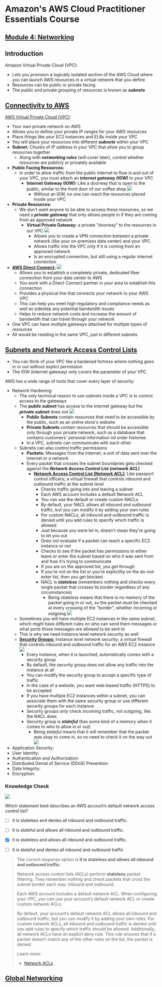 # Amazon's AWS Cloud Practitioner Essentials Course

## [Module 4: Networking](https://content.aws.training/wbt/cecpeb/en/x1/1.0.1/index.html?endpoint=https%3a%2f%2flrs.aws.training%2fTCAPI%2f&auth=Basic%20OjllODM4N2VhLWJjZjUtNDRiOC1hZmRhLTYwZmNiYWU5OGRhMg%3d%3d&actor=%7b%22objectType%22%3a%22Agent%22%2c%22name%22%3a%5b%22INQ5CE3B90aXZcEnqdt9gw2%22%5d%2c%22mbox%22%3a%5b%22mailto%3alms-user-INQ5CE3B90aXZcEnqdt9gw2%40amazon.com%22%5d%7d&registration=a1f41fc6-1511-44e4-85a4-8e1923af7bc6&activity_id=http%3a%2f%2fJsdOGRWZzljloSEdyFptOL7JZcTBEIYc_rise&grouping=http%3a%2f%2fJsdOGRWZzljloSEdyFptOL7JZcTBEIYc_rise&content_token=28cf10f0-d8f1-470c-b0e1-a0b12e2088e2&content_endpoint=https%3a%2f%2flrs.aws.training%2fTCAPI%2fcontent%2f&externalRegistration=CompletionThresholdPercent%7c100!InstanceId%7c0!PackageId%7ccecpeb_en_x1_1.0.1!RegistrationTimestampTicks%7c16225031567556825!SaveCompletion%7c1!TranscriptId%7cLwlMtrUQsUibqhjrMdAFoQ2!UserId%7cINQ5CE3B90aXZcEnqdt9gw2&externalConfiguration=&width=988&height=724&left=466&top=0#/lessons/-aXULPtknHtullIaMsHxd4Nq9-lORECG)

## Introduction

Amazon Virtual Private Cloud (VPC):
- Lets you provision a logically isolated section of the AWS Cloud where you can launch AWS resources in a virtual network that you define
- Resources can be public or private facing
- The public and private grouping of resources is known as ***subnets***

## [Connectivity to AWS](https://content.aws.training/wbt/cecpeb/en/x1/1.0.1/index.html?endpoint=https%3a%2f%2flrs.aws.training%2fTCAPI%2f&auth=Basic%20OjllODM4N2VhLWJjZjUtNDRiOC1hZmRhLTYwZmNiYWU5OGRhMg%3d%3d&actor=%7b%22objectType%22%3a%22Agent%22%2c%22name%22%3a%5b%22INQ5CE3B90aXZcEnqdt9gw2%22%5d%2c%22mbox%22%3a%5b%22mailto%3alms-user-INQ5CE3B90aXZcEnqdt9gw2%40amazon.com%22%5d%7d&registration=a1f41fc6-1511-44e4-85a4-8e1923af7bc6&activity_id=http%3a%2f%2fJsdOGRWZzljloSEdyFptOL7JZcTBEIYc_rise&grouping=http%3a%2f%2fJsdOGRWZzljloSEdyFptOL7JZcTBEIYc_rise&content_token=28cf10f0-d8f1-470c-b0e1-a0b12e2088e2&content_endpoint=https%3a%2f%2flrs.aws.training%2fTCAPI%2fcontent%2f&externalRegistration=CompletionThresholdPercent%7c100!InstanceId%7c0!PackageId%7ccecpeb_en_x1_1.0.1!RegistrationTimestampTicks%7c16225031567556825!SaveCompletion%7c1!TranscriptId%7cLwlMtrUQsUibqhjrMdAFoQ2!UserId%7cINQ5CE3B90aXZcEnqdt9gw2&externalConfiguration=&width=988&height=724&left=466&top=0#/lessons/5sOH9IhCsnNdwPY2Yl_s7xzXVr6NyAgh)

[AWS Virtual Private Cloud (VPC)](https://aws.amazon.com/vpc/):
- Your own private network on AWS
- Allows you to define your private IP ranges for your AWS resources
- Place things like your EC2 instances and ELBs inside your VPC
- You will place your resources into different ***subnets*** within your VPC
- **Subnet:** Chunks of IP address in your VPC that allow you to group resources together
  - Along with ***networking rules*** (will cover later), control whether resources are publicly or privately available
- **Public Facing Resources:**
  - In order to allow traffic from the public internet to flow in and out of your VPC, you must attach an ***internet gateway (IGW)*** to your VPC
    - **Internet Gateway (IGW):** Like a doorway that is open to the public, similar to the front door of our coffee shop
      ![](internet_gateway.jpg)
      - Without an IGW, no one can reach the resources placed inside your VPC
- **Private Resources:**
  - We don't want anyone to be able to access these resources, so we need a ***private gateway*** that only allows people in if they are coming from an approved network
    - **Virtual Private Gateway:** a private "doorway" to the resources in our VPC
      ![](virtual_private_gateway.jpg)
      - Allows you to create a VPN connection between a private network (like your on-premises data center) and your VPC
      - Allows traffic into the VPC only if it is coming from an approved network
      - Is an encrypted connection, but still using a regular internet connection
- **[AWS Direct Connect:](https://aws.amazon.com/directconnect/)**
  ![](direct_connect.jpg)
  - Allows you to establish a completely private, dedicated fiber connection from your data center to AWS
  - You work with a Direct Connect partner in your area to establish this connection
  - Provides a physical line that connects your network to your AWS VPC
  - This can help you meet high regulatory and compliance needs as well as sidestep any potential bandwidth issues
  - Helps to reduce network costs and increase the amount of bandwidth that can travel through your network
- One VPC can have multiple gateways attached for multiple types of resources
- All would be residing in the same VPC, just in different subnets

## [Subnets and Network Access Control Lists](https://content.aws.training/wbt/cecpeb/en/x1/1.0.1/index.html?endpoint=https%3a%2f%2flrs.aws.training%2fTCAPI%2f&auth=Basic%20OjllODM4N2VhLWJjZjUtNDRiOC1hZmRhLTYwZmNiYWU5OGRhMg%3d%3d&actor=%7b%22objectType%22%3a%22Agent%22%2c%22name%22%3a%5b%22INQ5CE3B90aXZcEnqdt9gw2%22%5d%2c%22mbox%22%3a%5b%22mailto%3alms-user-INQ5CE3B90aXZcEnqdt9gw2%40amazon.com%22%5d%7d&registration=a1f41fc6-1511-44e4-85a4-8e1923af7bc6&activity_id=http%3a%2f%2fJsdOGRWZzljloSEdyFptOL7JZcTBEIYc_rise&grouping=http%3a%2f%2fJsdOGRWZzljloSEdyFptOL7JZcTBEIYc_rise&content_token=28cf10f0-d8f1-470c-b0e1-a0b12e2088e2&content_endpoint=https%3a%2f%2flrs.aws.training%2fTCAPI%2fcontent%2f&externalRegistration=CompletionThresholdPercent%7c100!InstanceId%7c0!PackageId%7ccecpeb_en_x1_1.0.1!RegistrationTimestampTicks%7c16225031567556825!SaveCompletion%7c1!TranscriptId%7cLwlMtrUQsUibqhjrMdAFoQ2!UserId%7cINQ5CE3B90aXZcEnqdt9gw2&externalConfiguration=&width=988&height=724&left=466&top=0#/lessons/iAnICBDYofsMOD7HZlQxsrTJvWOcK6vu)

- You can think of your VPC like a hardened fortress where nothing goes in or out without explict permission
- The IGW (internet gateway) only covers the parameter of your VPC

AWS has a wide range of tools that cover every layer of security:

- Network Hardening:
  - The only technical reason to use subnets inside a VPC is to control access to the gateways
  - The ***public subnet*** has access to the internet gateway but the ***private subnet*** does not
    ![](public_subnet.jpg)
    - **Public Subnets** contain resources that need to be accessible by the public, such as an online store's website
    - **Private Subnets** contain resources that should be accessible only through your private network, such as a database that contains customers' personal information nd order histories
    - In a VPC, subnets can communicate with each other
  - Subnets can also control traffic permissions
    - **Packets:** Messages from the internet; a unit of data sent over the internet or a network
    - Every packet that crosses the subnet boundaries gets checked against the ***Network Access Control List (network ACL)***
      - **[Network Access Control List (Network ACL):](https://docs.aws.amazon.com/vpc/latest/userguide/vpc-network-acls.html)** Like passport control officers; a virtual firewall that controls inbound and outbound traffic at the subnet level
        - Checks traffic going into and leaving a subnet
        - Each AWS account includes a default Network ACL
        - You can use the default or create custom NACLs
        - By default, your NACL allows all inbound and outbound traffic, but you can modify it by adding your own rules
        - For custom NACLs, all inbound and outbound traffic is denied until you add rules to specify which traffic is allowed
        - Just because you were let in, doesn't mean they're going to let you out
        - Does not evaluate if a packet can reach a specific EC2 instance or not
        - Checks to see if the packet has permissions to either leave or enter the subnet based on who it was sent from and how it's trying to communicate
        - If you are on the approved list, you get through
        - If you're not on the list or you're explictitly on the do-not-enter list, then you get blocked
        - NACL is ***stateless*** (remembers nothing and checks every single packet that crosses its border regardless of any circumstances)
          - Being *stateless* means that there is no memory of the packet going in or out, so the packet must be checked at every crossing of the "border", whether incoming or outgoing
            ![](stateless.jpg)
  - Sometimes you will have multiple EC2 instances in the same subnet, which might have different rules on who can send them messages or what ports those messages are allowed to be sent to
  - This is why we need instance level network security as well
  - **[Security Groups:](https://docs.aws.amazon.com/vpc/latest/userguide/VPC_SecurityGroups.html)** Instance level network security; a virtual firewall that controls inbound and outbound traffic for an AWS EC2 instance
    ![](security_group.jpg)
    - Every instance, when it is launched, automatically comes with a security group
    - By default, the security group does not allow any traffic into the instance at all
    - You can modify the security group to accept a specific type of traffic
    - In the case of a website, you want web-based traffic (HTTPS) to be accepted
    - If you have multiple EC2 instances within a subnet, you can associate them with the same security group or use different security groups for each instance
    - Security groups only check incoming traffic, not outgoing, like the NACL does
    - Security group is ***stateful*** (has some kind of a memory when it comes to who to allow in or out)
      - Being *stateful* means that it will remember that the packet was okay to come in, so no need to check it on the way out
        ![](stateful.jpg)
- Application Security:
- User Identity:
- Authentication and Authorization:
- Distributed Denial of Service (DDoS) Prevention:
- Data Integrity:
- Encryption:

### Knowledge Check

![](knowledge_check1.jpg)

Which statement best describes an AWS account’s default network access control list?

- [ ] It is stateless and denies all inbound and outbound traffic.

- [ ] It is stateful and allows all inbound and outbound traffic.

- [x] It is stateless and allows all inbound and outbound traffic.

- [ ] It is stateful and denies all inbound and outbound traffic

> The correct response option is **It is stateless and allows all inbound and outbound traffic.**
> 
> Network access control lists (ACLs) perform **stateless** packet filtering. They remember nothing and check packets that cross the subnet border each way: inbound and outbound.
> 
> Each AWS account includes a default network ACL. When configuring your VPC, you can use your account’s default network ACL or create custom network ACLs.
> 
> By default, your account’s default network ACL allows all inbound and outbound traffic, but you can modify it by adding your own rules. For custom network ACLs, all inbound and outbound traffic is denied until you add rules to specify which traffic should be allowed. Additionally, all network ACLs have an explicit deny rule. This rule ensures that if a packet doesn’t match any of the other rules on the list, the packet is denied.
> 
> Learn more:
> 
> - [Network ACLs](https://docs.aws.amazon.com/vpc/latest/userguide/vpc-network-acls.html)

## [Global Networking]()


